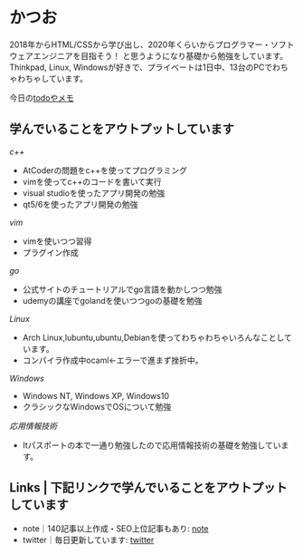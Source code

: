 # かつお

2018年からHTML/CSSから学び出し、2020年くらいからプログラマー・ソフトウェアエンジニアを目指そう！
と思うようになり基礎から勉強をしています。
Thinkpad, Linux, Windowsが好きで、プライベートは1日中、13台のPCでわちゃわちゃしています。

今日の[todoやメモ](todo.md)

## 学んでいることをアウトプットしています

*c++*
- AtCoderの問題をc++を使ってプログラミング
- vimを使ってc++のコードを書いて実行
- visual studioを使ったアプリ開発の勉強
- qt5/6を使ったアプリ開発の勉強

*vim*
- vimを使いつつ習得
- プラグイン作成

*go*
- 公式サイトのチュートリアルでgo言語を動かしつつ勉強
- udemyの講座でgolandを使いつつgoの基礎を勉強

*Linux*
- Arch Linux,lubuntu,ubuntu,Debianを使ってわちゃわちゃいろんなことしています。
- コンパイラ作成中ocaml<-エラーで進まず挫折中。

*Windows*
- Windows NT, Windows XP, Windows10
- クラシックなWindowsでOSについて勉強

*応用情報技術*
- Itパスポートの本で一通り勉強したので応用情報技術の基礎を勉強しています。

## Links | 下記リンクで学んでいることをアウトプットしています
- note｜140記事以上作成・SEO上位記事もあり: [note](https://note.com/noabou)
- twitter｜毎日更新しています: [twitter](https://twitter.com/noaboucoffee)
